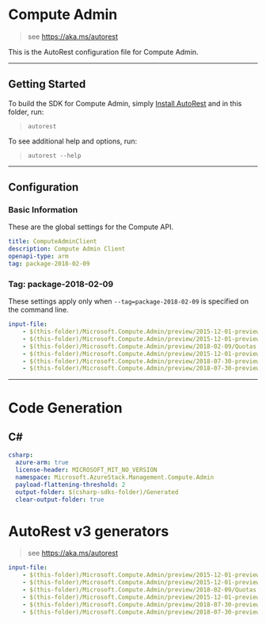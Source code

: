 # Compute Admin

> see https://aka.ms/autorest

This is the AutoRest configuration file for Compute Admin.

---
## Getting Started
To build the SDK for Compute Admin, simply [Install AutoRest](https://aka.ms/autorest/install) and in this folder, run:

> `autorest`

To see additional help and options, run:

> `autorest --help`
---

## Configuration

### Basic Information
These are the global settings for the Compute API.

``` yaml
title: ComputeAdminClient
description: Compute Admin Client
openapi-type: arm
tag: package-2018-02-09
```

### Tag: package-2018-02-09

These settings apply only when `--tag=package-2018-02-09` is specified on the command line.

``` yaml $(tag) == 'package-2018-02-09'
input-file:
    - $(this-folder)/Microsoft.Compute.Admin/preview/2015-12-01-preview/Compute.json
    - $(this-folder)/Microsoft.Compute.Admin/preview/2015-12-01-preview/PlatformImages.json
    - $(this-folder)/Microsoft.Compute.Admin/preview/2018-02-09/Quotas.json
    - $(this-folder)/Microsoft.Compute.Admin/preview/2015-12-01-preview/VMExtensions.json
    - $(this-folder)/Microsoft.Compute.Admin/preview/2018-07-30-preview/Disks.json
    - $(this-folder)/Microsoft.Compute.Admin/preview/2018-07-30-preview/DiskMigrationJobs.json
```

---
# Code Generation

## C#

``` yaml $(csharp)
csharp:
  azure-arm: true
  license-header: MICROSOFT_MIT_NO_VERSION
  namespace: Microsoft.AzureStack.Management.Compute.Admin
  payload-flattening-threshold: 2
  output-folder: $(csharp-sdks-folder)/Generated
  clear-output-folder: true
```

# AutoRest v3 generators

> see https://aka.ms/autorest

``` yaml
input-file:  
    - $(this-folder)/Microsoft.Compute.Admin/preview/2015-12-01-preview/Compute.json
    - $(this-folder)/Microsoft.Compute.Admin/preview/2015-12-01-preview/PlatformImages.json
    - $(this-folder)/Microsoft.Compute.Admin/preview/2018-02-09/Quotas.json
    - $(this-folder)/Microsoft.Compute.Admin/preview/2015-12-01-preview/VMExtensions.json
    - $(this-folder)/Microsoft.Compute.Admin/preview/2018-07-30-preview/Disks.json
    - $(this-folder)/Microsoft.Compute.Admin/preview/2018-07-30-preview/DiskMigrationJobs.json
```
